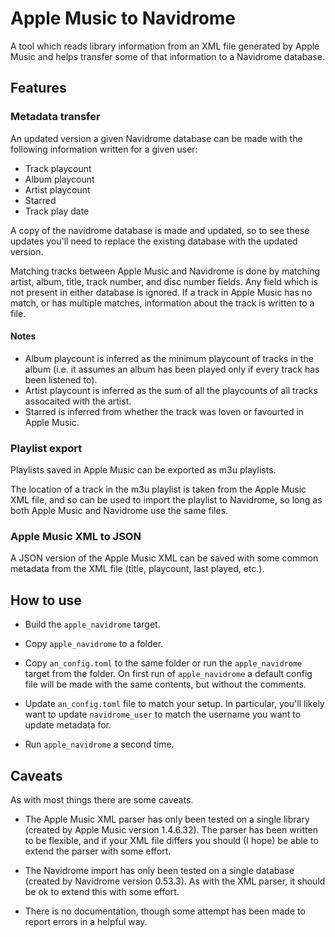 # Apple Music to Navidrome

A tool which reads library information from an XML file generated by Apple Music and helps transfer some of that information to a Navidrome database.

## Features

### Metadata transfer

An updated version a given Navidrome database can be made with the following information written for a given user:

- Track playcount
- Album playcount
- Artist playcount
- Starred
- Track play date

A copy of the navidrome database is made and updated, so to see these updates you'll need to replace the existing database with the updated version.

Matching tracks between Apple Music and Navidrome is done by matching artist, album, title, track number, and disc number fields.
Any field which is not present in either database is ignored.
If a track in Apple Music has no match, or has multiple matches, information about the track is written to a file.

#### Notes

- Album playcount is inferred as the minimum playcount of tracks in the album (i.e. it assumes an album has been played only if every track has been listened to).
- Artist playcount is inferred as the sum of all the playcounts of all tracks assocaited with the artist.
- Starred is inferred from whether the track was loven or favourted in Apple Music.


### Playlist export

Playlists saved in Apple Music can be exported as m3u playlists.

The location of a track in the m3u playlist is taken from the Apple Music XML file, and so can be used to import the playlist to Navidrome, so long as both Apple Music and Navidrome use the same files.

### Apple Music XML to JSON

A JSON version of the Apple Music XML can be saved with some common metadata from the XML file (title, playcount, last played, etc.).

## How to use

- Build the `apple_navidrome` target.

- Copy `apple_navidrome` to a folder.

- Copy `an_config.toml` to the same folder or run the `apple_navidrome` target from the folder.
  On first run of `apple_navidrome` a default config file will be made with the same contents, but without the comments.

- Update `an_config.toml` file to match your setup.
  In particular, you'll likely want to update `navidrome_user` to match the username you want to update metadata for.

- Run `apple_navidrome` a second time.

## Caveats

As with most things there are some caveats.

- The Apple Music XML parser has only been tested on a single library (created by Apple Music version 1.4.6.32).
  The parser has been written to be flexible, and if your XML file differs you should (I hope) be able to extend the parser with some effort.

- The Navidrome import has only been tested on a single database (created by Navidrome version 0.53.3).
  As with the XML parser, it should be ok to extend this with some effort.

- There is no documentation, though some attempt has been made to report errors in a helpful way.
